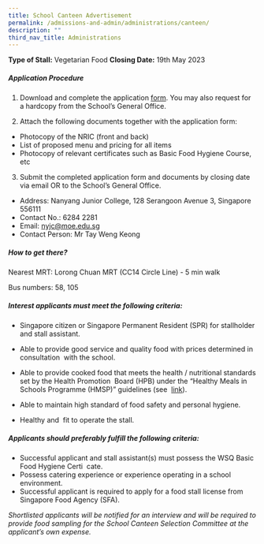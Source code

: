 ```yaml
---
title: School Canteen Advertisement
permalink: /admissions-and-admin/administrations/canteen/
description: ""
third_nav_title: Administrations
---
```

**Type of Stall:** Vegetarian Food
**Closing Date:** 19th May 2023


##### Application Procedure

1. Download and complete the application [form](/files/application%20for%20canteen%20stall%20in%20existing%20school.pdf). You may also request for a hardcopy from the School’s General Office.

2. Attach the following documents together with the application form:

*  Photocopy of the NRIC (front and back)
*  List of proposed menu and pricing for all items
*  Photocopy of relevant certificates such as Basic Food Hygiene Course, etc

3. Submit the completed application form and documents by closing date via email OR to the School’s General Office.

* Address: Nanyang Junior College, 128 Serangoon Avenue 3, Singapore 556111
* Contact No.: 6284 2281
* Email: [nyjc@moe.edu.sg](mailto:nyjc@moe.edu.sg)
* Contact Person: Mr Tay Weng Keong

##### How to get there?

Nearest MRT: Lorong Chuan MRT (CC14 Circle Line) - 5 min walk

Bus numbers: 58, 105

##### Interest applicants must meet the following criteria:

* Singapore citizen or Singapore Permanent Resident (SPR) for stallholder and stall assistant.

* Able to provide good service and quality food with prices determined in consultation  with the school.

* Able to provide cooked food that meets the health / nutritional standards set by the Health Promotion  Board (HPB) under the “Healthy Meals in Schools Programme (HMSP)” guidelines (see  [link](https://www.hpb.gov.sg/schools/school-programmes/healthy-meals-in-schools-programme)).

* Able to maintain high standard of food safety and personal hygiene.

* Healthy and  fit to operate the stall.

##### Applicants should preferably fulfill the following criteria:

* Successful applicant and stall assistant(s) must possess the WSQ Basic Food Hygiene Certi  cate.
* Possess catering experience or experience operating in a school environment.
* Successful applicant is required to apply for a food stall license from Singapore Food Agency (SFA).

*Shortlisted applicants will be notified for an interview and will be required to provide food sampling for the School Canteen Selection Committee at the applicant’s own expense.*